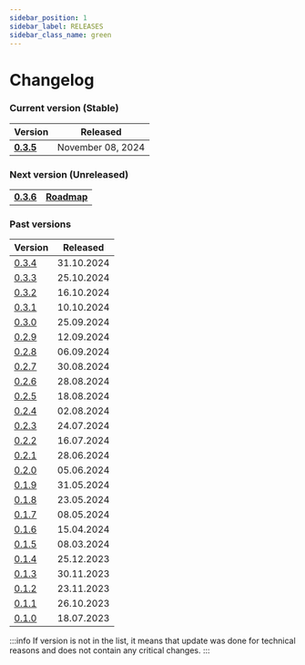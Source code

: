 ```yaml
---
sidebar_position: 1
sidebar_label: RELEASES
sidebar_class_name: green
---
```


# Changelog

### Current version (Stable)

| Version| Released | 
|---|---|
|__[0.3.5](/docs/changelog/0.3.5)__| November 08, 2024 | 

### Next version (Unreleased)

|   |   |
|---|---|
|__[0.3.6](/docs/changelog/0.3.6)__| __[Roadmap](/roadmap)__|

### Past versions

| Version | Released |
|---|---|
|[0.3.4](/docs/changelog/0.3.4)  | 31.10.2024 | 
| [0.3.3](/docs/changelog/0.3.3) | 25.10.2024 | 
| [0.3.2](/docs/changelog/0.3.2) | 16.10.2024 | 
| [0.3.1](/docs/changelog/0.3.1) | 10.10.2024 | 
| [0.3.0](/docs/changelog/0.3.0) | 25.09.2024 | 
| [0.2.9](/docs/changelog/0.2.9) | 12.09.2024 | 
| [0.2.8](/docs/changelog/0.2.8) | 06.09.2024 | 
| [0.2.7](/docs/changelog/0.2.7) | 30.08.2024 | 
| [0.2.6](/docs/changelog/0.2.6) | 28.08.2024 | 
| [0.2.5](/docs/changelog/0.2.5) | 18.08.2024 | 
| [0.2.4](/docs/changelog/0.2.4) | 02.08.2024 | 
| [0.2.3](/docs/changelog/0.2.3) | 24.07.2024 | 
| [0.2.2](/docs/changelog/0.2.2) | 16.07.2024 | 
| [0.2.1](/docs/changelog/0.2.1) | 28.06.2024 | 
| [0.2.0](/docs/changelog/0.2.0) | 05.06.2024 | 
| [0.1.9](/docs/changelog/0.1.9) | 31.05.2024 | 
| [0.1.8](/docs/changelog/0.1.8) | 23.05.2024 | 
| [0.1.7](/docs/changelog/0.1.7) | 08.05.2024 | 
| [0.1.6](/docs/changelog/0.1.6) | 15.04.2024 | 
| [0.1.5](/docs/changelog/0.1.5) | 08.03.2024 | 
| [0.1.4](/docs/changelog/0.1.4) | 25.12.2023 | 
| [0.1.3](/docs/changelog/0.1.3) | 30.11.2023 | 
| [0.1.2](/docs/changelog/0.1.2) | 23.11.2023 | 
| [0.1.1](/docs/changelog/0.1.1) | 26.10.2023 | 
| [0.1.0](/docs/changelog/0.1.0) | 18.07.2023 | 

:::info
If version is not in the list, it means that update was done for technical reasons and does not contain any critical changes.
:::
